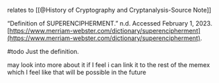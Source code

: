 relates to [[@History of Cryptography and Cryptanalysis-Source Note]]


“Definition of SUPERENCIPHERMENT.” n.d. Accessed February 1, 2023. [https://www.merriam-webster.com/dictionary/superencipherment](https://www.merriam-webster.com/dictionary/superencipherment).


#todo
Just the definition.

may look into more about it if I feel i can link it to the rest of the memex which I feel like that will be possible in the future